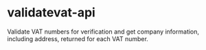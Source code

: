 # validatevat-api
Validate VAT numbers for verification and get company information, including address, returned for each VAT number.
